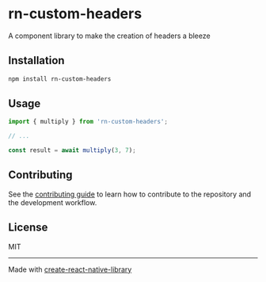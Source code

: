 # rn-custom-headers

A component library to make the creation of headers a bleeze

## Installation

```sh
npm install rn-custom-headers
```

## Usage

```js
import { multiply } from 'rn-custom-headers';

// ...

const result = await multiply(3, 7);
```

## Contributing

See the [contributing guide](CONTRIBUTING.md) to learn how to contribute to the repository and the development workflow.

## License

MIT

---

Made with [create-react-native-library](https://github.com/callstack/react-native-builder-bob)
